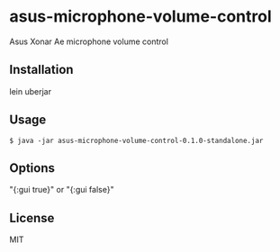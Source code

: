 # asus-microphone-volume-control

Asus Xonar Ae microphone volume control

## Installation

lein uberjar

## Usage


    $ java -jar asus-microphone-volume-control-0.1.0-standalone.jar


## Options

"{:gui true}" or "{:gui false}"

## License

MIT